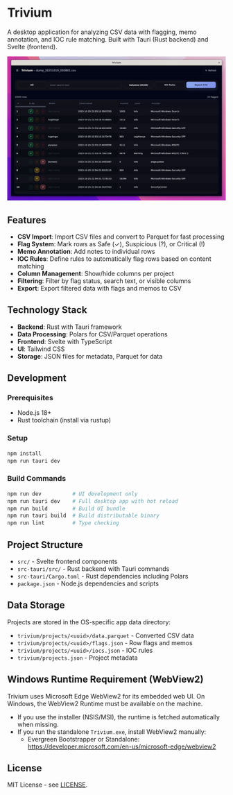 # Trivium

A desktop application for analyzing CSV data with flagging, memo annotation, and IOC rule matching. Built with Tauri (Rust backend) and Svelte (frontend).

![screenshot](screenshot.jpeg)

## Features

- **CSV Import**: Import CSV files and convert to Parquet for fast processing
- **Flag System**: Mark rows as Safe (✓), Suspicious (?), or Critical (!)
- **Memo Annotation**: Add notes to individual rows
- **IOC Rules**: Define rules to automatically flag rows based on content matching
- **Column Management**: Show/hide columns per project
- **Filtering**: Filter by flag status, search text, or visible columns
- **Export**: Export filtered data with flags and memos to CSV

## Technology Stack

- **Backend**: Rust with Tauri framework
- **Data Processing**: Polars for CSV/Parquet operations
- **Frontend**: Svelte with TypeScript
- **UI**: Tailwind CSS
- **Storage**: JSON files for metadata, Parquet for data

## Development

### Prerequisites

- Node.js 18+
- Rust toolchain (install via rustup)

### Setup

```bash
npm install
npm run tauri dev
```

### Build Commands

```bash
npm run dev          # UI development only
npm run tauri dev    # Full desktop app with hot reload
npm run build        # Build UI bundle
npm run tauri build  # Build distributable binary
npm run lint         # Type checking
```

## Project Structure

- `src/` - Svelte frontend components
- `src-tauri/src/` - Rust backend with Tauri commands
- `src-tauri/Cargo.toml` - Rust dependencies including Polars
- `package.json` - Node.js dependencies and scripts

## Data Storage

Projects are stored in the OS-specific app data directory:
- `trivium/projects/<uuid>/data.parquet` - Converted CSV data
- `trivium/projects/<uuid>/flags.json` - Row flags and memos
- `trivium/projects/<uuid>/iocs.json` - IOC rules
- `trivium/projects.json` - Project metadata

## Windows Runtime Requirement (WebView2)

Trivium uses Microsoft Edge WebView2 for its embedded web UI. On Windows, the WebView2 Runtime must be available on the machine.

- If you use the installer (NSIS/MSI), the runtime is fetched automatically when missing.
- If you run the standalone `Trivium.exe`, install WebView2 manually:
  - Evergreen Bootstrapper or Standalone: https://developer.microsoft.com/en-us/microsoft-edge/webview2


## License

MIT License - see [LICENSE](LICENSE).